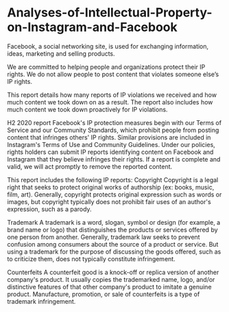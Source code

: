 # Analyses-of-Intellectual-Property-on-Instagram-and-Facebook

Facebook, a social networking site, is used for exchanging information, ideas, marketing and selling products. 

We are committed to helping people and organizations protect their IP rights. We do not allow people to post content that violates someone else’s IP rights.

This report details how many reports of IP violations we received and how much content we took down on as a result. The report also includes how much content we took down proactively for IP violations.

H2 2020 report
Facebook's IP protection measures begin with our Terms of Service and our Community Standards, which prohibit people from posting content that infringes others' IP rights. Similar provisions are included in Instagram's Terms of Use and Community Guidelines. Under our policies, rights holders can submit IP reports identifying content on Facebook and Instagram that they believe infringes their rights. If a report is complete and valid, we will act promptly to remove the reported content.

This report includes the following IP reports:
Copyright
Copyright is a legal right that seeks to protect original works of authorship (ex: books, music, film, art). Generally, copyright protects original expression such as words or images, but copyright typically does not prohibit fair uses of an author's expression, such as a parody.

Trademark
A trademark is a word, slogan, symbol or design (for example, a brand name or logo) that distinguishes the products or services offered by one person from another. Generally, trademark law seeks to prevent confusion among consumers about the source of a product or service. But using a trademark for the purpose of discussing the goods offered, such as to criticize them, does not typically constitute infringement.

Counterfeits
A counterfeit good is a knock-off or replica version of another company's product. It usually copies the trademarked name, logo, and/or distinctive features of that other company's product to imitate a genuine product. Manufacture, promotion, or sale of counterfeits is a type of trademark infringement.
